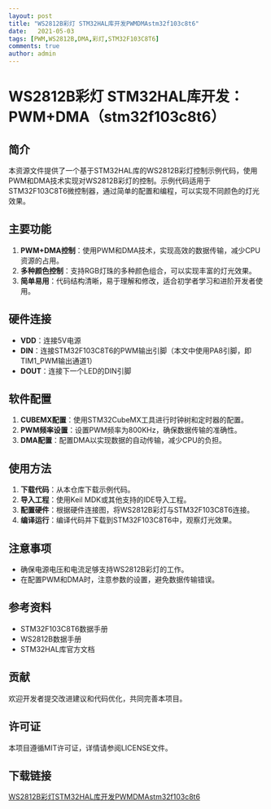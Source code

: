 ```yaml
---
layout: post
title: "WS2812B彩灯 STM32HAL库开发PWMDMAstm32f103c8t6"
date:   2021-05-03
tags: [PWM,WS2812B,DMA,彩灯,STM32F103C8T6]
comments: true
author: admin
---
```

# WS2812B彩灯 STM32HAL库开发：PWM+DMA（stm32f103c8t6）

## 简介

本资源文件提供了一个基于STM32HAL库的WS2812B彩灯控制示例代码，使用PWM和DMA技术实现对WS2812B彩灯的控制。示例代码适用于STM32F103C8T6微控制器，通过简单的配置和编程，可以实现不同颜色的灯光效果。

## 主要功能

1. **PWM+DMA控制**：使用PWM和DMA技术，实现高效的数据传输，减少CPU资源的占用。
2. **多种颜色控制**：支持RGB灯珠的多种颜色组合，可以实现丰富的灯光效果。
3. **简单易用**：代码结构清晰，易于理解和修改，适合初学者学习和进阶开发者使用。

## 硬件连接

- **VDD**：连接5V电源
- **DIN**：连接STM32F103C8T6的PWM输出引脚（本文中使用PA8引脚，即TIM1_PWM输出通道1）
- **DOUT**：连接下一个LED的DIN引脚

## 软件配置

1. **CUBEMX配置**：使用STM32CubeMX工具进行时钟树和定时器的配置。
2. **PWM频率设置**：设置PWM频率为800KHz，确保数据传输的准确性。
3. **DMA配置**：配置DMA以实现数据的自动传输，减少CPU的负担。

## 使用方法

1. **下载代码**：从本仓库下载示例代码。
2. **导入工程**：使用Keil MDK或其他支持的IDE导入工程。
3. **配置硬件**：根据硬件连接图，将WS2812B彩灯与STM32F103C8T6连接。
4. **编译运行**：编译代码并下载到STM32F103C8T6中，观察灯光效果。

## 注意事项

- 确保电源电压和电流足够支持WS2812B彩灯的工作。
- 在配置PWM和DMA时，注意参数的设置，避免数据传输错误。

## 参考资料

- STM32F103C8T6数据手册
- WS2812B数据手册
- STM32HAL库官方文档

## 贡献

欢迎开发者提交改进建议和代码优化，共同完善本项目。

## 许可证

本项目遵循MIT许可证，详情请参阅LICENSE文件。

## 下载链接

[WS2812B彩灯STM32HAL库开发PWMDMAstm32f103c8t6](https://pan.quark.cn/s/7e42a1655cba)